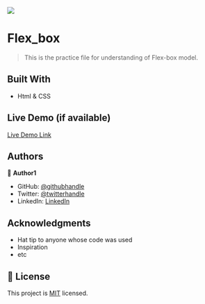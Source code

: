 ![](https://img.shields.io/badge/Microverse-blueviolet)

# Flex_box

> This is the practice file for understanding of Flex-box model.


## Built With

- Html & CSS

## Live Demo (if available)

[Live Demo Link](https://github.com/Fatima-hub333/Flex_box/tree/main)



## Authors

👤 **Author1**

- GitHub: [@githubhandle](https://github.com/Fatima-hub333)
- Twitter: [@twitterhandle](https://twitter.com/Fatima_developr)
- LinkedIn: [LinkedIn](https://www.linkedin.com/in/full-stack-webdeveloper-181583234/)

## Acknowledgments

- Hat tip to anyone whose code was used
- Inspiration
- etc

## 📝 License

This project is [MIT](./MIT.md) licensed.